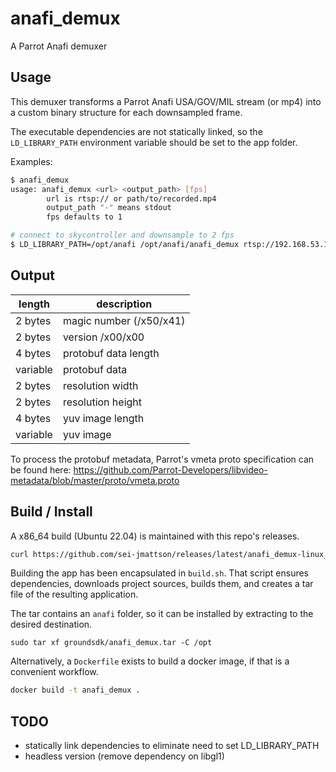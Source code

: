 # anafi_demux
A Parrot Anafi demuxer

## Usage
This demuxer transforms a Parrot Anafi USA/GOV/MIL stream (or mp4) into a
custom binary structure for each downsampled frame.

The executable dependencies are not statically linked, so the `LD_LIBRARY_PATH`
environment variable should be set to the app folder.

Examples:
```bash
$ anafi_demux
usage: anafi_demux <url> <output_path> [fps]
        url is rtsp:// or path/to/recorded.mp4
        output_path "-" means stdout
        fps defaults to 1

# connect to skycontroller and downsample to 2 fps
$ LD_LIBRARY_PATH=/opt/anafi /opt/anafi/anafi_demux rtsp://192.168.53.1/live - 2
```

## Output

| length   | description
| -------- | -------
| 2 bytes  | magic number (/x50/x41)
| 2 bytes  | version /x00/x00
| 4 bytes  | protobuf data length
| variable | protobuf data
| 2 bytes  | resolution width
| 2 bytes  | resolution height
| 4 bytes  | yuv image length
| variable | yuv image

To process the protobuf metadata, Parrot's vmeta proto specification can be found here:
https://github.com/Parrot-Developers/libvideo-metadata/blob/master/proto/vmeta.proto

## Build / Install

A x86_64 build (Ubuntu 22.04) is maintained with this repo's releases.

```bash
curl https://github.com/sei-jmattson/releases/latest/anafi_demux-linux_x86_64.tar
```

Building the app has been encapsulated in `build.sh`. That script ensures dependencies, downloads project sources, builds them, and creates a tar file of the resulting application.

The tar contains an `anafi` folder, so it can be installed by extracting to the desired destination.

```
sudo tar xf groundsdk/anafi_demux.tar -C /opt
```

Alternatively, a `Dockerfile` exists to build a docker image, if that is a convenient workflow.

```bash
docker build -t anafi_demux .
```

## TODO
- statically link dependencies to eliminate need to set LD_LIBRARY_PATH
- headless version (remove dependency on libgl1)
